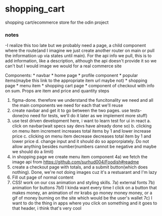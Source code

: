 # shopping_cart
shopping cart/ecommerce store for the odin project

### notes
-I realize this too late but we probably need a page, a child component
where the route(and I imagine we just create another router on main or pull
the informatiion up via states until main). For the api info we pull,
this is to add information, like a description, although the api doesn't provide it
so we can't but I would image we would for a real commerce site

Components:
    * navbar
    * home page 
        * profile component
        * popular items(maybe this link to the appropriate item url maybe not)
    * shopping page
        * menu item
    * shopping cart page
        * component of checkout with info on sum. Props are item and price and quantity
steps
1) figma-done. therefore we understand the funcitonality we need and all the main components we need for each that we'll reuse
2) create navbar and get it to go between the two pages. use tests-done(no need for tests, we'll do it later as we implement more stuff)
3) use test driven development here, i want to learn test for ui in react
    a. click on navbar(wait specs say devs have already done so)
    b. clicking on menu item increment increases total items by 1 and lower increase price
    c. clicking on menu item decrease decreases total item by 1 and lower price
    d. change input and it should do so approrpiately. Do not allow anything besides number(numbers cannot be negative and maybe we should do a limit)
4) in shopping page we create menu item component
4a) we fetch the image api from https://github.com/surhud004/Foodish#readme
5) create a checkout page with totals, and a submit button(which does nothing).
Done, we're not doing images cuz it's a restuarant and I'm lazy
6) Fill out page of normal content
7) CSS! work on our css animation and styling skills.
7a) external fonts
7b) animation for buttons
    7b1) I kinda want every time I click on a button that makes money, an animation of 
        mr krabs go money money money, or a gif of money burning on the site which 
        would be the user's wallet
7c) I want to do the thing in apps where you click on something and it goes to that header, i think that's very cool

